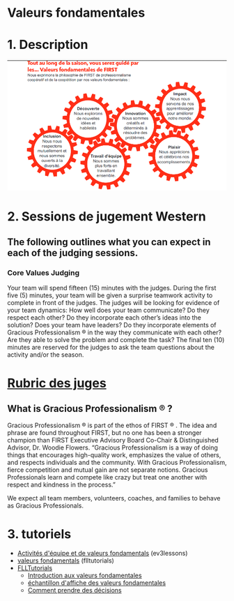 # Valeurs fondamentales

# 1. Description
![image](valeursFondamentals.png)



# 2. Sessions de jugement Western

## The following outlines what you can expect in each of the judging sessions.
### Core Values Judging

Your team will spend fifteen (15) minutes with the judges. During the first five (5) minutes, your team will be
given a surprise teamwork activity to complete in front of the judges. The judges will be looking for evidence of
your team dynamics: How well does your team communicate? Do they respect each other? Do they
incorporate each other’s ideas into the solution? Does your team have leaders? Do they incorporate elements
of Gracious Professionalism ® in the way they communicate with each other? Are they able to solve the problem
and complete the task?
The final ten (10) minutes are reserved for the judges to ask the team questions about the activity and/or the
season.

# [Rubric des juges](rubricsValues.pdf)

## What is Gracious Professionalism ® ?

Gracious Professionalism ® is part of the ethos of FIRST ® . The idea and phrase are found throughout FIRST, but
no one has been a stronger champion than FIRST Executive Advisory Board Co-Chair & Distinguished Advisor,
Dr. Woodie Flowers. “Gracious Professionalism is a way of doing things that encourages high-quality work,
emphasizes the value of others, and respects individuals and the community. With Gracious Professionalism,
fierce competition and mutual gain are not separate notions. Gracious Professionals learn and compete like
crazy but treat one another with respect and kindness in the process.”

We expect all team members, volunteers, coaches, and families to behave as Gracious Professionals.

# 3. tutoriels
* [Activités d'équipe et de valeurs fondamentals](http://archive.ev3lessons.com/web/ev3lessons-v4.9.0/corevalues.html) (ev3lessons)
* [valeurs fondamentals](http://flltutorials.com/CoreValues.html) (flltutorials)
* [FLLTutorials](http://flltutorials.com/CoreValues.html)
    * [Introduction aux valeurs fondamentales](http://flltutorials.com/translations/en-us/CoreValues/IntroductiontoCV.pdf)
    * [échantillon d'affiche des valeurs fondamentales](http://flltutorials.com/translations/en-us/CoreValues/CVPoster.pdf)
    * [Comment prendre des décisions](http://flltutorials.com/translations/en-us/CoreValues/MakingDecisions.pdf)
